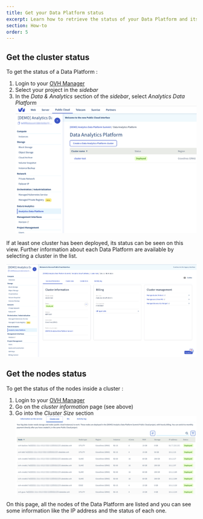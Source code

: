 ```yaml
---
title: Get your Data Platform status
excerpt: Learn how to retrieve the status of your Data Platform and its nodes.
section: How-to
order: 5
---
```


## Get the cluster status

To get the status of a Data Platform : 

1.  Login to your [OVH Manager](https://www.ovh.com/manager/public-cloud/index.html)
2.  Select your project in the *sidebar* 
3.  In the *Data & Analytics* section of the *sidebar*, select *Analytics Data Platform*
![Analytics Data Plateform view](images/manager_01.png)

If at least one cluster has been deployed, its status can be seen on this view. Further information about each Data Platform are available by selecting a cluster in the list.

![Cluster information view](images/manager_02.png)


## Get the nodes status

To get the status of the nodes inside a cluster : 

1.  Login to your [OVH Manager](https://www.ovh.com/manager/public-cloud/index.html)
2.  Go on the *cluster information* page (see above)
3.  Go into the *Cluster Size* section
![Nodes list view](images/manager_03.png)

On this page, all the nodes of the Data Platform are listed and you can see some information like the IP address and the status of each one.

